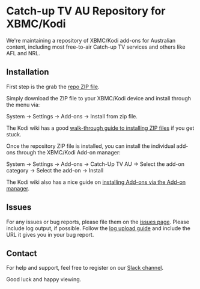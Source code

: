 # Catch-up TV AU Repository for XBMC/Kodi

We're maintaining a repository of XBMC/Kodi add-ons for Australian content, including most free-to-air Catch-up TV services and others like AFL and NRL.

Installation
------------
First step is the grab the [repo ZIP file][download].

Simply download the ZIP file to your XBMC/Kodi device and install through the menu via:

System -> Settings -> Add-ons -> Install from zip file.

The Kodi wiki has a good [walk-through guide to installing ZIP files][installzip] if you get stuck.

Once the repository ZIP file is installed, you can install the individual add-ons through the XBMC/Kodi Add-on manager:

System -> Settings -> Add-ons -> Catch-Up TV AU -> Select the add-on category -> Select the add-on -> Install

The Kodi wiki also has a nice guide on [installing Add-ons via the Add-on manager][addonmanager].

Issues
------
For any issues or bug reports, please file them on the [issues page][issues].
Please include log output, if possible. Follow the [log upload guide][logupload] and include the URL it gives you in your bug report.

Contact
-------
For help and support, feel free to register on our [Slack channel][slack].

Good luck and happy viewing.

[download]: https://github.com/xbmc-catchuptv-au/repo/raw/master/repository.googlecode.xbmc-catchuptv-au/repository.googlecode.xbmc-catchuptv-au-1.3.zip
[installzip]: http://kodi.wiki/view/HOW-TO:Install_add-ons_from_zip_files
[addonmanager]: http://kodi.wiki/view/Add-on_manager
[logupload]: http://kodi.wiki/view/Log_file/Easy
[issues]: https://github.com/xbmc-catchuptv-au/repo/issues
[slack]: http://slack-invite.aussieaddons.com/










